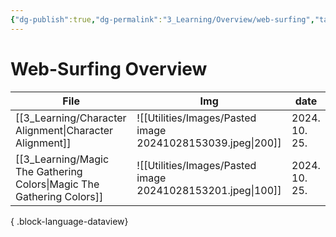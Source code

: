 ```yaml
---
{"dg-publish":true,"dg-permalink":"3_Learning/Overview/web-surfing","tags":["web-surfing","overview"],"permalink":"/3_Learning/Overview/web-surfing/","dgPassFrontmatter":true,"noteIcon":"1"}
---
```


# Web-Surfing Overview
| File                                                                     | Img                                                         | date          |
| ------------------------------------------------------------------------ | ----------------------------------------------------------- | ------------- |
| [[3_Learning/Character Alignment\|Character Alignment]]               | ![[Utilities/Images/Pasted image 20241028153039.jpeg\|200]] | 2024. 10. 25. |
| [[3_Learning/Magic The Gathering Colors\|Magic The Gathering Colors]] | ![[Utilities/Images/Pasted image 20241028153201.jpeg\|100]] | 2024. 10. 25. |

{ .block-language-dataview}
